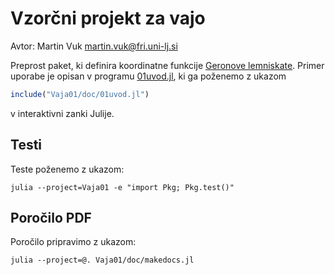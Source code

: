 # Vzorčni projekt za vajo

Avtor: Martin Vuk <martin.vuk@fri.uni-lj.si>

Preprost paket, ki definira koordinatne funkcije [Geronove lemniskate](https://sl.wikipedia.org/wiki/Geronova_lemniskata). Primer uporabe je opisan v programu [01uvod.jl](doc/01uvod.jl), ki ga poženemo z ukazom

```jl
include("Vaja01/doc/01uvod.jl")
```
v interaktivni zanki Julije.

## Testi

Teste poženemo z ukazom:

```
julia --project=Vaja01 -e "import Pkg; Pkg.test()"
```

## Poročilo PDF

Poročilo pripravimo z ukazom:

```
julia --project=@. Vaja01/doc/makedocs.jl
```